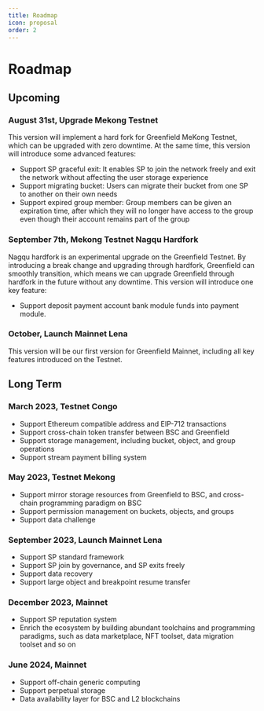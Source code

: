 ```yaml
---
title: Roadmap
icon: proposal
order: 2
---
```


# Roadmap

## Upcoming

### August 31st, Upgrade Mekong Testnet

This version will implement a hard fork for Greenfield MeKong Testnet, which can be upgraded with zero downtime. At the
same time, this version will introduce some advanced features:

- Support SP graceful exit: It enables SP to join the network freely and exit the network without affecting the user storage experience
- Support migrating bucket: Users can migrate their bucket from one SP to another on their own needs
- Support expired group member: Group members can be given an expiration time, after which they will no longer have
  access to the group even though their account remains part of the group

### September 7th, Mekong Testnet Nagqu Hardfork
Nagqu hardfork is an experimental upgrade on the Greenfield Testnet. By introducing a break change and upgrading through
hardfork, Greenfield can smoothly transition, which means we can upgrade Greenfield through hardfork in the future without
any downtime. This version will introduce one key feature:

- Support deposit payment account bank module funds into payment module.

### October, Launch Mainnet Lena

This version will be our first version for Greenfield Mainnet, including all key features introduced on the Testnet.

## Long Term

### March 2023, Testnet Congo

- Support Ethereum compatible address and EIP-712 transactions
- Support cross-chain token transfer between BSC and Greenfield
- Support storage management, including bucket, object, and group operations
- Support stream payment billing system

### May 2023, Testnet Mekong

- Support mirror storage resources from Greenfield to BSC, and cross-chain programming paradigm on BSC
- Support permission management on buckets, objects, and groups
- Support data challenge

### September 2023, Launch Mainnet Lena

- Support SP standard framework
- Support SP join by governance, and SP exits freely
- Support data recovery
- Support large object and breakpoint resume transfer

### December 2023, Mainnet

- Support SP reputation system
- Enrich the ecosystem by building abundant toolchains and programming paradigms, such as data marketplace, NFT toolset,
  data migration toolset and so on

### June 2024, Mainnet

- Support off-chain generic computing
- Support perpetual storage
- Data availability layer for BSC and L2 blockchains